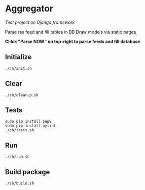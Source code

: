 # Aggregator
*Test project on Django framework*

Parse rss feed and fill tables in DB
Draw models via static pages

**CliIck "Parse NOW" on top-right to parse feeds and fill database**

## Initialize
```
./sh/init.sh
```

## Clear
```
./sh/cleanup.sh
```

## Tests
```
sudo pip install pep8
sudo pip install pylint
./sh/tests.sh
```

## Run
```
./sh/run.sh
```

## Build package
```
./sh/build.sh
```
